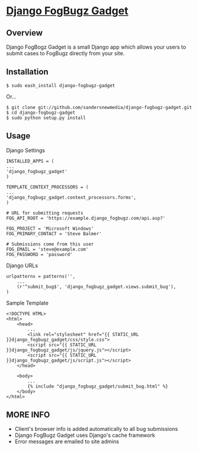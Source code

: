 [Django FogBugz Gadget](http://github.com/sandersnewmedia/django-fogbugz-gadget)
================================================================================

Overview
--------
Django FogBogz Gadget is a small Django app which allows your users to submit cases to FogBugz directly from your site.

Installation
------------
    $ sudo eash_install django-fogbugz-gadget

Or...

    $ git clone git://github.com/sandersnewmedia/django-fogbugz-gadget.git
    $ cd django-fogbugz-gadget
    $ sudo python setup.py install

Usage
-----
Django Settings

    INSTALLED_APPS = (
    ...
    'django_fogbugz_gadget'
    )

    TEMPLATE_CONTEXT_PROCESSORS = (
    ...
    'django_fogbugz_gadget.context_processors.forms',
    )

    # URL for submitting requests
    FOG_API_ROOT = 'https://example.django_fogbugz.com/api.asp?'

    FOG_PROJECT = 'Microsoft Windows'
    FOG_PRIMARY_CONTACT = 'Steve Balmer'

    # Submissions come from this user
    FOG_EMAIL = 'steve@example.com'
    FOG_PASSWORD = 'password'

Django URLs 

    urlpatterns = patterns('',
        ...
        (r'^submit_bug$', 'django_fogbugz_gadget.views.submit_bug'),
    )

Sample Template 

    <!DOCTYPE HTML>
    <html>
        <head>
            ...
            <link rel="stylesheet" href="{{ STATIC_URL }}django_fogbugz_gadget/css/style.css">
            <script src="{{ STATIC_URL }}django_fogbugz_gadget/js/jquery.js"></script>
            <script src="{{ STATIC_URL }}django_fogbugz_gadget/js/script.js"></script>
        </head>

        <body>
            ...
            {% include "django_fogbugz_gadget/submit_bug.html" %}
        </body>
    </html>

MORE INFO
---------
- Client's browser info is added automatically to all bug submissions
- Django FogBugz Gadget uses Django's cache framework
- Error messages are emailed to site admins
